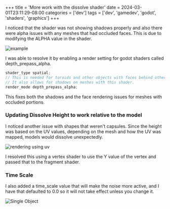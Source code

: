 +++
title = 'More work with the dissolve shader'
date = 2024-03-01T23:11:29-08:00
categories = ['dev']
tags = ['dev', 'gamedev', 'godot', 'shaders', 'graphics']
+++

I noticed that the shader was not showing shadows properly and also there were alpha issues with any meshes that had occluded faces. This is due to modifying the ALPHA value in the shader.

![example](/png/2024-03-02-toroid-issue.png)


I was able to resolve it by enabling a render setting for godot shaders called depth_prepass_alpha.

```glsl
shader_type spatial;
// This is needed for toroids and other objects with faces behind other faces.
// It also allows for shadows on meshes with this shader.
render_mode depth_prepass_alpha;
```

This fixes both the shadows and the face rendering issues for meshes with occluded portions.


### Updating Dissolve Height to work relative to the model

I noticed another issue with shapes that weren't capsules. Since the height was based on the UV values, depending on the mesh and how the UV was mapped, models would dissolve unexpectedly.

![rendering using uv](/png/2024-03-02-uv.png)

I resolved this using a vertex shader to use the Y value of the vertex and passed that to the fragment shader.


### Time Scale

I also added a time_scale value that will make the noise more active, and I have that defaulted to 0.0 so it will not take effect unless you change it.

![Single Object](/gif/2024-03-02-time-scale.gif)
